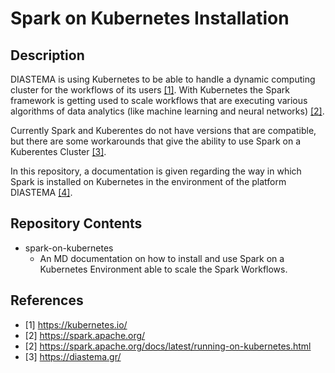 # Spark on Kubernetes Installation
## Description
DIASTEMA is using Kubernetes to be able to handle a dynamic computing cluster for the workflows of its users [[1]](https://github.com/DIASTEMA-UPRC/openstack-heat-installation/blob/main/openstack-heat/heat-apis/use-heat-apis.md#references). With Kubernetes the Spark framework is getting used to scale workflows that are executing various algorithms of data analytics (like machine learning and neural networks) [[2]](https://github.com/DIASTEMA-UPRC/openstack-heat-installation/blob/main/openstack-heat/heat-apis/use-heat-apis.md#references).

Currently Spark and Kuberentes do not have versions that are compatible, but there are some  workarounds that give the ability to use Spark on a Kuberentes Cluster [[3]](https://github.com/DIASTEMA-UPRC/openstack-heat-installation/blob/main/openstack-heat/heat-apis/use-heat-apis.md#references).

In this repository, a documentation is given regarding the way in which Spark is installed on Kubernetes in the environment of the platform DIASTEMA [[4]](https://github.com/DIASTEMA-UPRC/openstack-heat-installation/blob/main/openstack-heat/heat-apis/use-heat-apis.md#references).

## Repository Contents
- spark-on-kubernetes
  - An MD documentation on how to install and use Spark on a Kubernetes Environment able to scale the Spark Workflows.

## References
- [1] https://kubernetes.io/
- [2] https://spark.apache.org/
- [2] https://spark.apache.org/docs/latest/running-on-kubernetes.html
- [3] https://diastema.gr/
